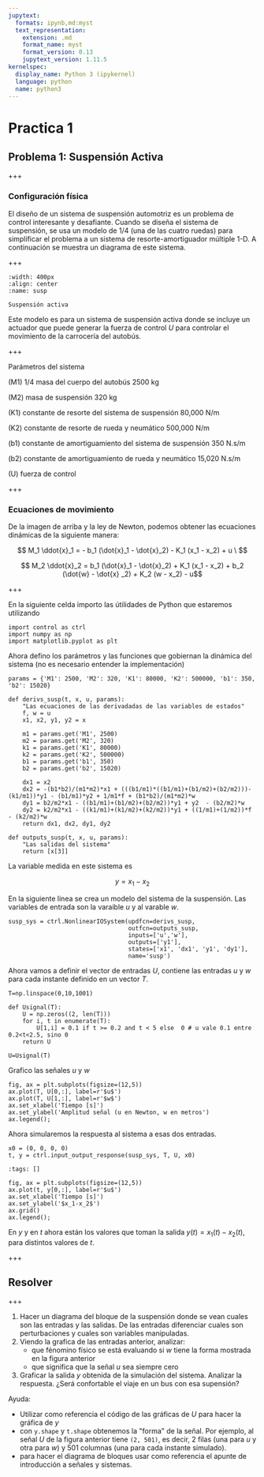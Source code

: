 ```yaml
---
jupytext:
  formats: ipynb,md:myst
  text_representation:
    extension: .md
    format_name: myst
    format_version: 0.13
    jupytext_version: 1.11.5
kernelspec:
  display_name: Python 3 (ipykernel)
  language: python
  name: python3
---
```


# Practica 1

## Problema 1: Suspensión Activa

+++

### Configuración física

El diseño de un sistema de suspensión automotriz es un problema de control interesante y desafiante. Cuando se diseña el sistema de suspensión, se usa un modelo de 1/4 (una de las cuatro ruedas) para simplificar el problema a un sistema de resorte-amortiguador múltiple 1-D. A continuación se muestra un diagrama de este sistema.

+++

```{figure} susp1.png
:width: 400px
:align: center
:name: susp

Suspensión activa
```

Este modelo es para un sistema de suspensión activa donde se incluye un actuador que puede generar la fuerza de control $U$ para controlar el movimiento de la carrocería del autobús.

+++

Parámetros del sistema

(M1) 1/4 masa del cuerpo del autobús 2500 kg

(M2) masa de suspensión 320 kg

(K1) constante de resorte del sistema de suspensión 80,000 N/m

(K2) constante de resorte de rueda y neumático 500,000 N/m

(b1) constante de amortiguamiento del sistema de suspensión 350 N.s/m

(b2) constante de amortiguamiento de rueda y neumático 15,020 N.s/m

(U) fuerza de control

+++

### Ecuaciones de movimiento

De la imagen de arriba y la ley de Newton, podemos obtener las ecuaciones dinámicas de la siguiente manera:

$$ M_1 \ddot{x}_1 = - b_1 (\dot{x}_1 - \dot{x}_2) - K_1 (x_1 - x_2) + u \ $$

$$ M_2 \ddot{x}_2 = b_1 (\dot{x}_1 - \dot{x}_2) + K_1 (x_1 - x_2) + b_2 (\dot{w} - \dot{x} _2) + K_2 (w - x_2) - u$$

+++

En la siguiente celda importo las útilidades de Python que estaremos utilizando

```{code-cell} ipython3
import control as ctrl
import numpy as np
import matplotlib.pyplot as plt
```

Ahora defino los parámetros y las funciones que gobiernan la dinámica del sistema (no es necesario entender la implementación)

```{code-cell} ipython3
params = {'M1': 2500, 'M2': 320, 'K1': 80000, 'K2': 500000, 'b1': 350, 'b2': 15020}

def derivs_susp(t, x, u, params):
    "Las ecuaciones de las derivadadas de las variables de estados"
    f, w = u
    x1, x2, y1, y2 = x  

    m1 = params.get('M1', 2500)
    m2 = params.get('M2', 320)
    k1 = params.get('K1', 80000)
    k2 = params.get('K2', 500000)
    b1 = params.get('b1', 350)
    b2 = params.get('b2', 15020)

    dx1 = x2
    dx2 = -(b1*b2)/(m1*m2)*x1 + (((b1/m1)*((b1/m1)+(b1/m2)+(b2/m2)))-(k1/m1))*y1 - (b1/m1)*y2 + 1/m1*f + (b1*b2)/(m1*m2)*w
    dy1 = b2/m2*x1 - ((b1/m1)+(b1/m2)+(b2/m2))*y1 + y2  - (b2/m2)*w
    dy2 = k2/m2*x1 - ((k1/m1)+(k1/m2)+(k2/m2))*y1 + ((1/m1)+(1/m2))*f - (k2/m2)*w
    return dx1, dx2, dy1, dy2

def outputs_susp(t, x, u, params):
    "Las salidas del sistema"
    return [x[3]]
```

La variable medida en este sistema es

$$y=x_1-x_2$$

En la siguiente linea se crea un modelo del sistema de la suspensión. Las variables de entrada son la varaible $u$ y al varable $w$.

```{code-cell} ipython3
susp_sys = ctrl.NonlinearIOSystem(updfcn=derivs_susp, 
                                  outfcn=outputs_susp, 
                                  inputs=['u','w'], 
                                  outputs=['y1'], 
                                  states=['x1', 'dx1', 'y1', 'dy1'], 
                                  name='susp')
```

Ahora vamos a definir el vector de entradas $U$, contiene las entradas $u$ y $w$ para cada instante definido en un vector $T$.

```{code-cell} ipython3
T=np.linspace(0,10,1001)

def Usignal(T):
    U = np.zeros((2, len(T)))
    for i, t in enumerate(T):
        U[1,i] = 0.1 if t >= 0.2 and t < 5 else  0 # u vale 0.1 entre 0.2<t<2.5, sino 0    
    return U

U=Usignal(T)
```

Grafico las señales $u$ y $w$

```{code-cell} ipython3
fig, ax = plt.subplots(figsize=(12,5))
ax.plot(T, U[0,:], label=r'$u$')
ax.plot(T, U[1,:], label=r'$w$')
ax.set_xlabel('Tiempo [s]')
ax.set_ylabel('Amplitud señal (u en Newton, w en metros')
ax.legend();
```

Ahora simularemos la respuesta al sistema a esas dos entradas.

```{code-cell} ipython3
x0 = (0, 0, 0, 0)
t, y = ctrl.input_output_response(susp_sys, T, U, x0)
```

```{code-cell} ipython3
:tags: []

fig, ax = plt.subplots(figsize=(12,5))
ax.plot(t, y[0,:], label=r'$u$')
ax.set_xlabel('Tiempo [s]')
ax.set_ylabel('$x_1-x_2$')
ax.grid()
ax.legend();
```

En $y$ y en $t$ ahora están los valores que toman la salida $y(t) = x_1(t)-x_2(t)$, para distintos valores de $t$.

+++

## Resolver

+++

1. Hacer un diagrama del bloque de la suspensión donde se vean cuales son las entradas y las salidas. De las entradas diferenciar cuales son perturbaciones y cuales son variables manipuladas.
1. Viendo la grafica de las entradas anterior, analizar:
    - que fénomino físico se está evaluando si $w$ tiene la forma mostrada en la figura anterior
    - que significa que la señal $u$ sea siempre cero
1. Graficar la salida $y$ obtenida de la simulación del sistema. Analizar la respuesta. ¿Será confortable el viaje en un bus con esa supensión?

Ayuda: 
- Utilizar como referencia el código de las gráficas de $U$ para hacer la gráfica de $y$
- con `y.shape` y `t.shape` obtenemos la "forma" de la señal. Por ejemplo, al señal $U$ de la figura anterior tiene `(2, 501)`, es decir, 2 filas (una para $u$ y otra para $w$) y 501 columnas (una para cada instante simulado).
- para hacer el diagrama de bloques usar como referencia el apunte de introducción a señales y sistemas.
